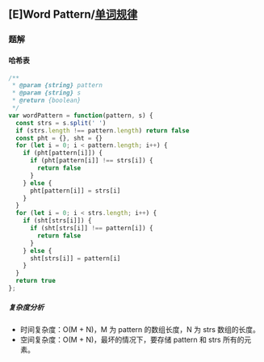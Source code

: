 ## [E]Word Pattern/[单词规律](https://leetcode-cn.com/problems/word-pattern/)

### 题解
#### 哈希表

```js
/**
 * @param {string} pattern
 * @param {string} s
 * @return {boolean}
 */
var wordPattern = function(pattern, s) {
  const strs = s.split(' ')
  if (strs.length !== pattern.length) return false
  const pht = {}, sht = {}
  for (let i = 0; i < pattern.length; i++) {
    if (pht[pattern[i]]) {
      if (pht[pattern[i]] !== strs[i]) {
        return false
      } 
    } else {
      pht[pattern[i]] = strs[i]
    }
  }
  for (let i = 0; i < strs.length; i++) {
    if (sht[strs[i]]) {
      if (sht[strs[i]] !== pattern[i]) {
        return false
      } 
    } else {
      sht[strs[i]] = pattern[i]
    }
  }
  return true
};
```

##### 复杂度分析
+ 时间复杂度：O(M + N)，M 为 pattern 的数组长度，N 为 strs 数组的长度。
+ 空间复杂度：O(M + N)，最坏的情况下，要存储 pattern 和 strs 所有的元素。
